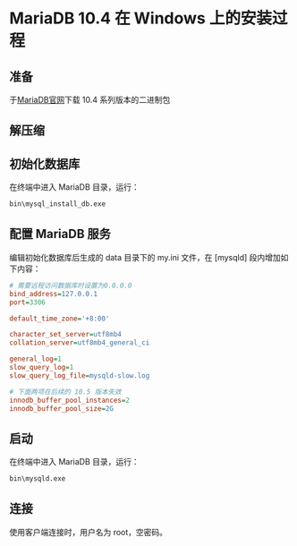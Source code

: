 # MariaDB 10.4 在 Windows 上的安装过程

## 准备

于[MariaDB官网](https://mariadb.com)下载 10.4 系列版本的二进制包

## 解压缩

## 初始化数据库

在终端中进入 MariaDB 目录，运行：

```bash
bin\mysql_install_db.exe
```

## 配置 MariaDB 服务

编辑初始化数据库后生成的 data 目录下的 my.ini 文件，在 [mysqld] 段内增加如下内容：

```ini
# 需要远程访问数据库时设置为0.0.0.0
bind_address=127.0.0.1
port=3306

default_time_zone='+8:00'

character_set_server=utf8mb4
collation_server=utf8mb4_general_ci

general_log=1
slow_query_log=1
slow_query_log_file=mysqld-slow.log

# 下面两项在后续的 10.5 版本失效
innodb_buffer_pool_instances=2
innodb_buffer_pool_size=2G
```

## 启动

在终端中进入 MariaDB 目录，运行：

```bash
bin\mysqld.exe
```

## 连接

使用客户端连接时，用户名为 root，空密码。
